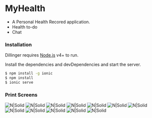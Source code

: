 # MyHealth

  - A Personal Health Recored application.
  - Health to-do
  - Chat

### Installation

Dillinger requires [Node.js](https://nodejs.org/) v4+ to run.

Install the dependencies and devDependencies and start the server.

```sh
$ npm install -g ionic
$ npm install
$ ionic serve
```

### Print Screens

![N|Solid](https://dm2305files.storage.live.com/y4pQKzTLIANmCr8USWvm0ULU05yDwOPiEqq-gPdKhZDJfMyDyBSB-mS8NcIpci3u-qfqEvQ7htT4Xuq9qVw3TkFC1PRxZ-incfq8CBcrVGg119deB8t159XPsSO-gwV7LOdIuuawWw2Xdovr-fPFNJzwFntDWM0eBH1dRPkyVI1gBdXU3pF2Z1dtHTYuFgsA1Yh/1%20-%20Login.png?psid=1&width=451&height=802)
![N|Solid](https://dm2305files.storage.live.com/y4pxhv4pk1jgj512HM6eP7wHbOUGigv_GsGIUK33OF58PS2RZzB2UUZXG8NfADbEQD-kmq7sOdV-i5-ELOo-G8AQjPkmIgSjgnm-b7gg7FRKR7O56aUXjrlglnf9mKDc9C7Di9vYRRPtq6o8RTtJ8w9WPIUgRT4R2o78A8AiHdOom0aHF71pPSPdxCXLq3nKebT/2%20-%20Cadastro.png?psid=1&width=456&height=804)
![N|Solid](https://dm2305files.storage.live.com/y4pjP7Sx6GJOC1ZQYx2oMUTfG-PTVCZH_IaKSPPKF381RAY7YyyOQWpl8AnrlSqU7Cp38J5qstJepq0c_MCo0SGlGBL1Pq3wYTkmyvVJ1yFc4AXlf1k-kBs8YFwhAYrlrU2xigWvvsmHMBrqWquIh71jYQq5l_6BCFVqe31icDV5dEWIKDogS9vaJV0wqSuMC8h/3%20-%20P%C3%A1gina%20Inicial.png?psid=1&width=453&height=799)
![N|Solid](https://dm2305files.storage.live.com/y4p9OoBjYpVNvXF2UfhTC8UGL_mJKMZl6eBtZfmqu7gfpM1TH1YrNixQStwyvsIQoVx7Usv7_LIsEzPOWkDFeT-GGcF6YpZgcKI69CpRj-IPA04SCihFin_h6i4LV1yaHQi66zmPHUDfcjOlnKMgo4RnpYO-583lpiouGGps6c5WM02vE0TNJxhP4QvLVeyIt6U/4%20-%20Criar%20tarefa.png?psid=1&width=453&height=804)
![N|Solid](https://dm2305files.storage.live.com/y4p7XbhaNJe_UaE0fEcl_6RX5waSTHGPvkkN3mtHbqYkD1wd87WCxvHWOHcshD2Ki9bsNo56kTIf5MeCnQnxiiuxi4oN0J9FS2pHZB6wPVtg48pTTXqOl8Ke2gwU7cMKlpsHjvarMKKslhLf5LARPK2ScRdkg4mNvmB2tAKC7rAgQMBH-uPLIjQR9JmPfwq_dCB/5%20-%20Tela%20do%20Card.png?psid=1&width=452&height=804)
![N|Solid](https://dm2305files.storage.live.com/y4pPkelSM2RaZxyY8oG7Fhpx156VYztUPw1hztKM_jz9yhduhaelhJpErm-ZYvrobu7nA1z3z1VGcR_QOvxFmc7ZrgL_qq3RLdOdsDLzcjgoSRfQ0ZfrGHcAhoPhom5cUxJbl27PW4Eitof_88DY4RqJk3jIZKdOhGxPszXpXzOGX7v2amxFhmcTdFSsVY-Iilo/6%20-%20Op%C3%A7%C3%B5es%20do%20Card.png?psid=1&width=454&height=805)
![N|Solid](https://dm2305files.storage.live.com/y4pxE6hleQIbaCzdCDtDr9XfdDH1KAu-e8SGv-nQTvAahRTu9NXyvB_JsoKfQXPPzv1WCMSUlAZr9mFyOEVevxmWo--9MRFnvW16TnOFbyqawauGUxa03zLfbQkn7pracWbxlpkhv_zroQve0BRHy3F1OI-8dv0JuGQrmQrDpqs-wqUQjOKsDKfWetkbkZMhDFn/7%20-%20Adicionar%20Informa%C3%A7%C3%A3o%20do%20Card.png?psid=1&width=452&height=803)
![N|Solid](https://dm2305files.storage.live.com/y4pq1yXKDLejDaVBrXncbagS2qpyUVCotXFNlKjsQ2bp2dHLE_jbfBoEjNjshC_2I0Aj2wEHVKOCWVX6VdMyzKYw8ni8nXHZeMgETayNlTqUskoxZXiHWH89hqN7bvml6VyFIIXsRf4zHIL0scm8O1lgN83tSSMQW_rdjD7eyq9Mqz0rrvHeC8rakKiQQ-6zj_X/8%20-%20Organizar%20Cards.png?psid=1&width=446&height=803)
![N|Solid](https://dm2305files.storage.live.com/y4pujKKmkzTxWS1XWSs-Nftkn_n6Cd3pU_mGFYrcKf-4Kn5HbM0hTqrgkn5WkJCbJJ3s2g6LNwOsDyKJnoH_oB94OltckFvV8MN2l1lviqNKcttzUzFbm43Lsn9EEPXekmC33lH94gy4WXNZS44zs7YHopoCXT65lIPJ9QCW_t5A0cua5BSO0xsTq6_XlblMzXw/9%20-%20Hist%C3%B3rico.png?psid=1&width=449&height=800)
![N|Solid](https://dm2305files.storage.live.com/y4pOfxtOThJ0qNwaQrPhIURHnF9vvgGSV2LSrVWPL-L8LyxfUieGWZ_1yJHlLrUq_f_UwW1jFDIlpMxMjzCP3TtG3D0oBxoiQebzr1_IyljbIBTYg3xQpqTrR_cmAMT6Uk39Vbjj6qz8zg0xNRGKW5eG-An3lZKbpaTwtWkiDohH0KgjEV9eCkmQCFCl9s5XRjP/10%20-%20Mensagens.png?psid=1&width=456&height=806)
![N|Solid](https://dm2305files.storage.live.com/y4p5G5KDvhzs60QfPrqTrtZZLCzBseT24IuMAmaHA9ovPH6_xr7U7YorX0xNmucYZzZoxtL_aYnDPsAy-ai6JLaIAtxHFUdTVhPQ_26oZ8Eh2DRJme8_v61QGgUyCrjiXd9eHYenvG32_rb13BNbp0fbzmoQEMU3m5Ng9oaKUFqee1LUqKuEfSNr4ZjlAPFTGuP/11%20-%20Chat.png?psid=1&width=453&height=802)
![N|Solid](https://dm2305files.storage.live.com/y4pZcmOqPvMh80z2H0i6v1CkAQLSMoBf6CtxnLKaCmUJ3e3aYFymL-WWzHiMjkhW5305p136G5bGA3DDpy_wiNg_0DtsY4xiWF114Ay7syVU4e5Fc0VwbwWfuEv746FflzIXlJuK91Oy_YXCfH9UbIlNRZ7Suz5YTma23jEWiPzmTpffKfBV9RJXMn4zYX5UgZD/12%20-%20Op%C3%A7%C3%B5es.png?psid=1&width=449&height=800)

